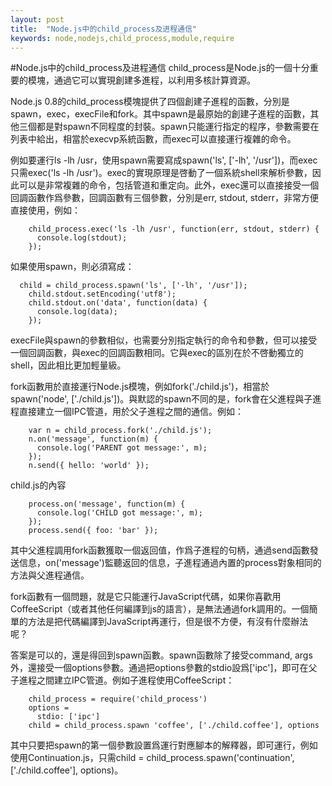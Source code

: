 ```yaml
---
layout: post
title:  "Node.js中的child_process及进程通信"
keywords: node,nodejs,child_process,module,require
---
```


#Node.js中的child_process及进程通信
child_process是Node.js的一個十分重要的模塊，通過它可以實現創建多進程，以利用多核計算資源。  

Node.js 0.8的child_process模塊提供了四個創建子進程的函數，分別是spawn，exec，execFile和fork。其中spawn是最原始的創建子進程的函數，其他三個都是對spawn不同程度的封裝。spawn只能運行指定的程序，參數需要在列表中給出，相當於execvp系統函數，而exec可以直接運行複雜的命令。  

例如要運行ls -lh /usr，使用spawn需要寫成spawn('ls', ['-lh', '/usr'])，而exec只需exec('ls -lh /usr')。exec的實現原理是啓動了一個系統shell來解析參數，因此可以是非常複雜的命令，包括管道和重定向。此外，exec還可以直接接受一個回調函數作爲參數，回調函數有三個參數，分別是err, stdout, stderr，非常方便直接使用，例如：  

		child_process.exec('ls -lh /usr', function(err, stdout, stderr) {
		  console.log(stdout);
		});

如果使用spawn，則必須寫成：  
	
	  child = child_process.spawn('ls', ['-lh', '/usr']);
		child.stdout.setEncoding('utf8');
		child.stdout.on('data', function(data) {
		  console.log(data);
		});

execFile與spawn的參數相似，也需要分別指定執行的命令和參數，但可以接受一個回調函數，與exec的回調函數相同。它與exec的區別在於不啓動獨立的shell，因此相比更加輕量級。  

fork函數用於直接運行Node.js模塊，例如fork('./child.js')，相當於spawn('node', ['./child.js'])。與默認的spawn不同的是，fork會在父進程與子進程直接建立一個IPC管道，用於父子進程之間的通信。例如：  

		var n = child_process.fork('./child.js');
		n.on('message', function(m) {
		  console.log('PARENT got message:', m);
		});
		n.send({ hello: 'world' });

child.js的內容  
	
		process.on('message', function(m) {
		  console.log('CHILD got message:', m);
		});
		process.send({ foo: 'bar' });

其中父進程調用fork函數獲取一個返回值，作爲子進程的句柄，通過send函數發送信息，on('message')監聽返回的信息，子進程通過內置的process對象相同的方法與父進程通信。   

fork函數有一個問題，就是它只能運行JavaScript代碼，如果你喜歡用CoffeeScript（或者其他任何編譯到js的語言），是無法通過fork調用的。一個簡單的方法是把代碼編譯到JavaScript再運行，但是很不方便，有沒有什麼辦法呢？   

答案是可以的，還是得回到spawn函數。spawn函數除了接受command, args外，還接受一個options參數。通過把options參數的stdio設爲['ipc']，即可在父子進程之間建立IPC管道。例如子進程使用CoffeeScript：  

		child_process = require('child_process')
		options =
		  stdio: ['ipc']
		child = child_process.spawn 'coffee', ['./child.coffee'], options

其中只要把spawn的第一個參數設置爲運行對應腳本的解釋器，即可運行，例如使用Continuation.js，只需child = child_process.spawn('continuation', ['./child.coffee'], options)。